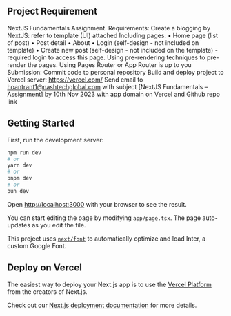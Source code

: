 
## Project Requirement
NextJS Fundamentals Assignment.
Requirements:
Create a blogging by NextJS: refer to template (UI) attached
Including pages: 
    • Home page (list of post)
    • Post detail
    • About
    • Login (self-design - not included on template)
    • Create new post (self-design - not included on the template) - required login to access this page.
Using pre-rendering techniques to pre-render the pages.
Using Pages Router or App Router is up to you
Submission:
Commit code to personal repository
Build and deploy project to Vercel server: https://vercel.com/
Send email to hoantrant1@nashtechglobal.com with subject [NextJS Fundamentals – Assignment] by 10th Nov 2023 with app domain on Vercel and Github repo link

## Getting Started

First, run the development server:

```bash
npm run dev
# or
yarn dev
# or
pnpm dev
# or
bun dev
```

Open [http://localhost:3000](http://localhost:3000) with your browser to see the result.

You can start editing the page by modifying `app/page.tsx`. The page auto-updates as you edit the file.

This project uses [`next/font`](https://nextjs.org/docs/basic-features/font-optimization) to automatically optimize and load Inter, a custom Google Font.


## Deploy on Vercel

The easiest way to deploy your Next.js app is to use the [Vercel Platform](https://vercel.com/new?utm_medium=default-template&filter=next.js&utm_source=create-next-app&utm_campaign=create-next-app-readme) from the creators of Next.js.

Check out our [Next.js deployment documentation](https://nextjs.org/docs/deployment) for more details.
